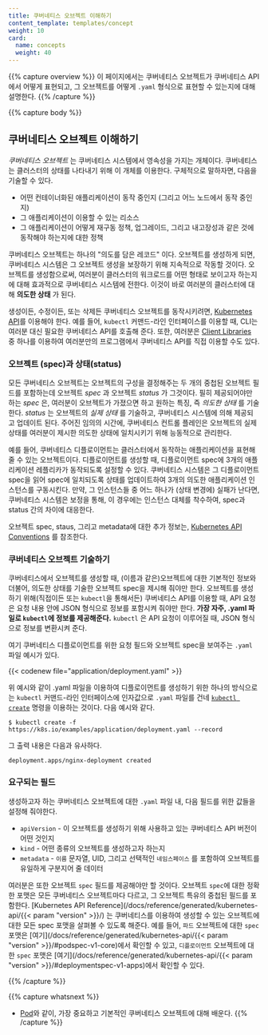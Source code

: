 ```yaml
---
title: 쿠버네티스 오브젝트 이해하기
content_template: templates/concept
weight: 10
card:
  name: concepts
  weight: 40
---
```


{{% capture overview %}}
이 페이지에서는 쿠버네티스 오브젝트가 쿠버네티스 API에서 어떻게 표현되고, 그 오브젝트를 어떻게 `.yaml` 형식으로 표현할 수 있는지에 대해 설명한다.
{{% /capture %}}

{{% capture body %}}
## 쿠버네티스 오브젝트 이해하기

*쿠버네티스 오브젝트* 는 쿠버네티스 시스템에서 영속성을 가지는 개체이다. 쿠버네티스는 클러스터의 상태를 나타내기 위해 이 개체를 이용한다. 구체적으로 말하자면, 다음을 기술할 수 있다.

* 어떤 컨테이너화된 애플리케이션이 동작 중인지 (그리고 어느 노드에서 동작 중인지)
* 그 애플리케이션이 이용할 수 있는 리소스
* 그 애플리케이션이 어떻게 재구동 정책, 업그레이드, 그리고 내고장성과 같은 것에 동작해야 하는지에 대한 정책

쿠버네티스 오브젝트는 하나의 "의도를 담은 레코드" 이다. 오브젝트를 생성하게 되면, 쿠버네티스 시스템은 그 오브젝트 생성을 보장하기 위해 지속적으로 작동할 것이다. 오브젝트를 생성함으로써, 여러분이 클러스터의 워크로드를 어떤 형태로 보이고자 하는지에 대해 효과적으로 쿠버네티스 시스템에 전한다. 이것이 바로 여러분의 클러스터에 대해 **의도한 상태** 가 된다.

생성이든, 수정이든, 또는 삭제든 쿠버네티스 오브젝트를 동작시키려면, [Kubernetes API](/docs/concepts/overview/kubernetes-api/)를 이용해야 한다. 예를 들어, `kubectl` 커맨드-라인 인터페이스를 이용할 때, CLI는 여러분 대신 필요한 쿠버네티스 API를 호출해 준다. 또한, 여러분은 [Client Libraries](/docs/reference/using-api/client-libraries/) 중 하나를 이용하여 여러분만의 프로그램에서 쿠버네티스 API를 직접 이용할 수도 있다.

### 오브젝트 (spec)과 상태(status)

모든 쿠버네티스 오브젝트는 오브젝트의 구성을 결정해주는 두 개의 중첩된 오브젝트 필드를 포함하는데 오브젝트 *spec* 과 오브젝트 *status* 가 그것이다. 필히 제공되어야만 하는 *spec* 은, 여러분이 오브젝트가 가졌으면 하고 원하는 특징, 즉 *의도한 상태* 를 기술한다. *status* 는 오브젝트의 *실제 상태* 를 기술하고, 쿠버네티스 시스템에 의해 제공되고 업데이트 된다. 주어진 임의의 시간에, 쿠버네티스 컨트롤 플레인은 오브젝트의 실제 상태를 여러분이 제시한 의도한 상태에 일치시키기 위해 능동적으로 관리한다.


예를 들어, 쿠버네티스 디플로이먼트는 클러스터에서 동작하는 애플리케이션을 표현해 줄 수 있는 오브젝트이다. 디플로이먼트를 생성할 때, 디플로이먼트 spec에 3개의 애플리케이션 레플리카가 동작되도록 설정할 수 있다. 쿠버네티스 시스템은 그 디플로이먼트 spec을 읽어 spec에 일치되도록 상태를 업데이트하여 3개의 의도한 애플리케이션 인스턴스를 구동시킨다. 만약, 그 인스턴스들 중 어느 하나가 (상태 변경에) 실패가 난다면, 쿠버네티스 시스템은 보정을 통해, 이 경우에는 인스턴스 대체를 착수하여, spec과 status 간의 차이에 대응한다.

오브젝트 spec, staus, 그리고 metadata에 대한 추가 정보는, [Kubernetes API Conventions](https://git.k8s.io/community/contributors/devel/sig-architecture/api-conventions.md) 를 참조한다.

### 쿠버네티스 오브젝트 기술하기

쿠버네티스에서 오브젝트를 생성할 때, (이름과 같은)오브젝트에 대한 기본적인 정보와 더불어, 의도한 상태를 기술한 오브젝트 spec을 제시해 줘야만 한다. 오브젝트를 생성하기 위해(직접이든 또는 `kubectl`을 통해서든) 쿠버네티스 API를 이용할 때, API 요청은 요청 내용 안에 JSON 형식으로 정보를 포함시켜 줘야만 한다. **가장 자주, .yaml 파일로 `kubectl`에 정보를 제공해준다.** `kubectl` 은 API 요청이 이루어질 때, JSON 형식으로 정보를 변환시켜 준다.

여기 쿠버네티스 디플로이먼트를 위한 요청 필드와 오브젝트 spec을 보여주는 `.yaml` 파일 예시가 있다.

{{< codenew file="application/deployment.yaml" >}}

위 예시와 같이 .yaml 파일을 이용하여 디플로이먼트를 생성하기 위한 하나의 방식으로는 `kubectl` 커맨드-라인 인터페이스에 인자값으로 `.yaml` 파일를 건네 [`kubectl create`](/docs/reference/generated/kubectl/kubectl-commands#create) 명령을 이용하는 것이다. 다음 예시와 같다.


```shell
$ kubectl create -f https://k8s.io/examples/application/deployment.yaml --record
```

그 출력 내용은 다음과 유사하다.


```shell
deployment.apps/nginx-deployment created
```

### 요구되는 필드

생성하고자 하는 쿠버네티스 오브젝트에 대한 `.yaml` 파일 내, 다음 필드를 위한 값들을 설정해 줘야한다.

* `apiVersion` - 이 오브젝트를 생성하기 위해 사용하고 있는 쿠버네티스 API 버전이 어떤 것인지
* `kind` - 어떤 종류의 오브젝트를 생성하고자 하는지
* `metadata` - `이름` 문자열, UID, 그리고 선택적인 `네임스페이스` 를 포함하여 오브젝트를 유일하게 구분지어 줄 데이터

여러분은 또한 오브젝트 `spec` 필드를 제공해야만 할 것이다. 오브젝트 `spec`에 대한 정확한 포맷은 모든 쿠버네티스 오브젝트마다 다르고, 그 오브젝트 특유의 중첩된 필드를 포함한다. [Kubernetes API Reference](/docs/reference/generated/kubernetes-api/{{< param "version" >}}/) 는 쿠버네티스를 이용하여 생성할 수 있는 오브젝트에 대한 모든 spec 포맷을 살펴볼 수 있도록 해준다. 예를 들어, `파드` 오브젝트에 대한 `spec` 포맷은 [여기](/docs/reference/generated/kubernetes-api/{{< param "version" >}}/#podspec-v1-core)에서 확인할 수 있고, `디플로이먼트` 오브젝트에 대한 `spec` 포맷은 [여기](/docs/reference/generated/kubernetes-api/{{< param "version" >}}/#deploymentspec-v1-apps)에서 확인할 수 있다.

{{% /capture %}}

{{% capture whatsnext %}}
* [Pod](/docs/concepts/workloads/pods/pod-overview/)와 같이, 가장 중요하고 기본적인 쿠버네티스 오브젝트에 대해 배운다.
{{% /capture %}}
